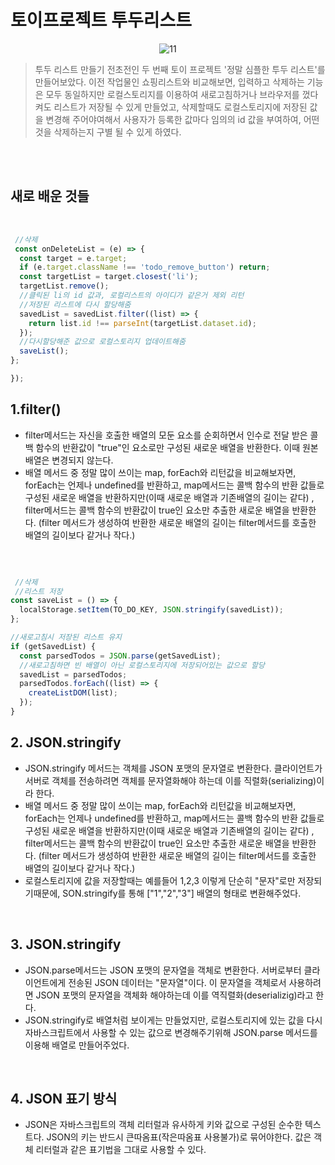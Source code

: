 # 토이프로젝트 투두리스트


<p align="center">
    <img src="https://user-images.githubusercontent.com/127499117/236602730-4e93dd68-97fb-4f09-a666-8180f1153a5a.gif" alt="11">
</p>


> ﻿투두 리스트 만들기 전초전인 두 번째 토이 프로젝트 '정말 심플한 투두 리스트'를 만들어보았다. 이전 작업물인 쇼핑리스트와 비교해보면, 입력하고 삭제하는 기능은 모두 동일하지만 로컬스토리지를 이용하여 새로고침하거나 브라우저를 껐다 켜도 리스트가 저장될 수 있게 만들었고, 삭제할때도 로컬스토리지에 저장된 값을 변경해 주어야여해서 사용자가 등록한 값마다 임의의 id 값을 부여하여, 어떤것을 삭제하는지 구별 될 수 있게 하였다.

<br/>
<br/>

## 새로 배운 것들

 <br/>

```js
 //삭제
 const onDeleteList = (e) => {
  const target = e.target;
  if (e.target.className !== 'todo_remove_button') return;
  const targetList = target.closest('li');
  targetList.remove();
  //클릭된 li의 id 값과, 로컬리스트의 아이디가 같은거 제외 리턴
  //저장된 리스트에 다시 할당해줌
  savedList = savedList.filter((list) => {
    return list.id !== parseInt(targetList.dataset.id);
  });
  //다시할당해준 값으로 로컬스토리지 업데이트해줌
  saveList();
};

});


```

## 1.filter()

- filter메서드는 자신을 호출한 배열의 모둔 요소를 순회하면서 인수로 전달 받은 콜백 함수의 반환값이 "true"인 요소로만 구성된 새로운 배열을 반환한다. 이때 원본 배열은 변경되지 않는다. 
- 배열 메서드 중 정말 많이 쓰이는 map, forEach와 리턴값을 비교해보자면, forEach는 언제나 undefined를 반환하고, map메서드는 콜백 함수의 반환 값들로 구성된 새로운 배열을 반환하지만(이때 새로운 배열과 기존배열의 길이는 같다) , filter메서드는 콜백 함수의 반환값이 true인 요소만 추출한 새로운 배열을 반환한다. (filter 메서드가 생성하여 반환한 새로운 배열의 길이는 filter메서드를 호출한 배열의 길이보다 같거나 작다.)

<br/>

```js

 //삭제
 //리스트 저장
const saveList = () => {
  localStorage.setItem(TO_DO_KEY, JSON.stringify(savedList));
};

//새로고침시 저장된 리스트 유지
if (getSavedList) {
  const parsedTodos = JSON.parse(getSavedList);
  //새로고침하면 빈 배열이 아닌 로컬스토리지에 저장되어있는 값으로 할당
  savedList = parsedTodos;
  parsedTodos.forEach((list) => {
    createListDOM(list);
  });
}

```

## 2. JSON.stringify

- JSON.stringify 메서드는 객체를 JSON 포맷의 문자열로 변환한다. 클라이언트가 서버로 객체를 전송하려면 객체를 문자열화해야 하는데 이를 직렬화(serializing)이라 한다.
- 배열 메서드 중 정말 많이 쓰이는 map, forEach와 리턴값을 비교해보자면, forEach는 언제나 undefined를 반환하고, map메서드는 콜백 함수의 반환 값들로 구성된 새로운 배열을 반환하지만(이때 새로운 배열과 기존배열의 길이는 같다) , filter메서드는 콜백 함수의 반환값이 true인 요소만 추출한 새로운 배열을 반환한다. (filter 메서드가 생성하여 반환한 새로운 배열의 길이는 filter메서드를 호출한 배열의 길이보다 같거나 작다.)
- 로컬스토리지에 값을 저장할때는 예를들어 1,2,3 이렇게 단순히 "문자"로만 저장되기때문에, SON.stringify를 통해 ["1","2","3"] 배열의 형태로 변환해주었다.

<br/>

## 3. JSON.stringify

- JSON.parse메서드는 JSON 포맷의 문자열을 객체로 변환한다. 서버로부터 클라이언트에게 전송된 JSON 데이터는 "문자열"이다. 이 문자열을 객체로서 사용하려면 JSON 포맷의 문자열을 객체화 해야하는데 이를 역직렬화(deserializig)라고 한다.
- JSON.stringify로 배열처럼 보이게는 만들었지만, 로컬스토리지에 있는 값을 다시 자바스크립트에서 사용할 수 있는 값으로 변경해주기위해 JSON.parse 메서드를 이용해 배열로 만들어주었다. 

<br/>

## 4. JSON 표기 방식

- JSON은 자바스크립트의 객체 리터럴과 유사하게 키와 값으로 구성된 순수한 텍스트다. JSON의 키는 반드시 큰따옴표(작은따옴표 사용불가)로 묶어야한다. 값은 객체 리터럴과 같은 표기법을 그대로 사용할 수 있다. 

<br/>



